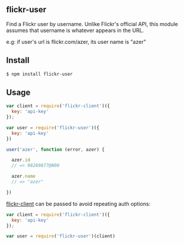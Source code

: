 ## flickr-user

Find a Flickr user by username. Unlike Flickr's official API, this module assumes that username is whatever appears in the URL.

e.g: if user's url is flickr.com/azer, its user name is "azer"

## Install

```bash
$ npm install flickr-user
```

## Usage

```js
var client = require('flickr-client')({
  key: 'api-key'
});

var user = require('flickr-user')({
  key: 'api-key'
})

user('azer', function (error, azer) {

  azer.id
  // => 98269877@N00

  azer.name
  // => "azer"

})
```

[flickr-client](http://github.com/npm-flickr/flickr-client) can be passed to avoid repeating auth options:

```js
var client = require('flickr-client')({
  key: 'api-key'
});

var user = require('flickr-user')(client)
```
